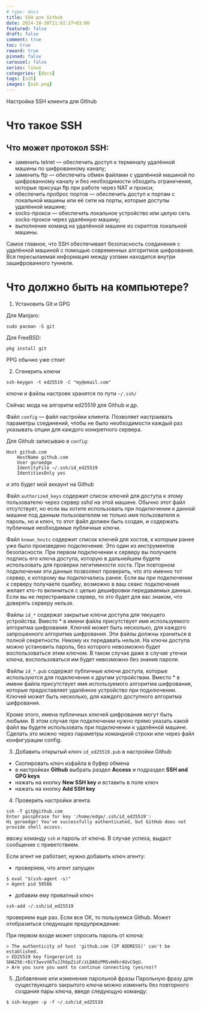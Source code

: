 ```yaml
---
# type: docs 
title: SSH для Github
date: 2024-10-30T11:02:27+03:00
featured: false
draft: false
comment: true
toc: true
reward: true
pinned: false
carousel: false
series: linux
categories: [docs]
tags: [ssh]
images: [ssh.png]
---
```


Настройка SSH клиента для GIthub

<!--more-->
# Что такое SSH
## Что может протокол SSH:

 - заменить telnet — обеспечить доступ к терминалу удалённой машины по шифрованному каналу;
 - заменить ftp — обеспечить обмен файлами с удалённой машиной по шифрованному каналу и без необходимости обходить ограничения, которые присущи ftp при работе через NAT и прокси;
 - обеспечить проброс портов — обеспечить доступ к портам с локальной машины или её сети на порты, которые доступы удалённой машине;
 - socks-прокси — обеспечить локальное устройство или целую сеть socks-прокси через удалённую машину;
 - выполнение команд на удалённой машине из скриптов локальной машины.

Самое главное, что SSH обеспечивает безопасность соединения с удалённой машиной с помощью современных алгоритмов шифрования. Вся пересылаемая информация между узлами находится внутри зашифрованного туннеля.

# Что должно быть на компьютере?

1. Установить Git и GPG

Для Manjaro:
```shell
sudo pacman -S git
```

Для FreeBSD:
```shell
pkg install git
```

PPG обычно уже стоит

2. Сгенерить ключи

```shell
ssh-keygen -t ed25519 -C "my@email.com"
```
ключи и файлы настроек хранятся по пути `~/.ssh/`

Сейчас мода на алгоритм ed25519 для Github и др.

Файл `config` — файл настройки клиента. Позволяет настраивать параметры соединений, чтобы не было необходимости каждый раз указывать опции для каждого конкретного сервера.

Для Github записываю в `config`:
```shell
Host github.com
    HostName github.com
    User goroedge
    IdentityFile ~/.ssh/id_ed25519
    IdentitiesOnly yes
```
и это будет мой аккаунт на Github

Файл `authorized_keys` содержит список ключей для доступа к этому пользователю через сервер sshd на этой машине. Обычно этот файл отсутствует, но если вы хотите использовать при подключении к данной машине под данным пользователем не только имя пользователя и пароль, но и ключ, то этот файл должен быть создан, и содержать публичные необходимые публичные ключи.

Файл `known_hosts` содержит список ключей для хостов, к которым ранее уже было произведено подключение. Это один из инструментов безопасности. При первом подключении к серверу вы получаете подпись его ключа доступа, которую в дальнейшем будете использовать для проверки легитимности хоста. При повторном подключении эти данные позволяют проверить, что это именно тот сервер, к которому вы подключались ранее. Если вы при подключении к серверу получаете ошибку, возможно в ваш сеанс подключения желает кто-то вклиниться с целью дешифровки передаваемых данных. Если вы не перестраивали сервер, то это будет для вас знаком, что доверять серверу нельзя.

Файлы `id_*` содержат закрытые ключи доступа для текущего устройства. Вместо * в имени файла присутствует имя используемого алгоритма шифрования. Ключей может быть несколько, для каждого запрошенного алгоритма шифрования. Эти файлы должны храниться в полной секретности. Никому их передавать нельзя. На ключи доступа можно установить пароль, без которого невозможно будет воспользоваться этим ключом. В таком случае даже в случае утечки ключа, воспользоваться им будет невозможно без знания пароля.

Файлы `id_*.pub` содержат публичные ключи доступа, которые используются для подключения к другим устройствам. Вместо * в имени файла присутствует имя используемого алгоритма шифрования, которые предоставляет удалённое устройство при подключении. Ключей может быть несколько, для каждого доступного алгоритма шифрования.

Кроме этого, имена публичных ключей шифрования могут быть любыми. В этом случае при подключении нужно прямо указать какой файл вы будете использовать при подключении к удалённой машине. Сделать это можно через параметры командной строки или через файл конфигурации config.

3. Добавить открытый ключ `id_ed25519.pub` в настройки Github

 - Скопировать ключ изфайла в буфер обмена
 - в настройках **Github** выбрать раздел **Access** и подраздел **SSH and GPG keys**
 - нажать на кнопку **New SSH key** и вставить в поле ключ
 - нажать на кнопку **Add SSH key**

4. Проверить настройки агента
```shell
ssh -T git@github.com
Enter passphrase for key '/home/edge/.ssh/id_ed25519': 
Hi goroedge! You've successfully authenticated, but GitHub does not provide shell access.
```
ввожу команду `ssh` и пароль от ключа. В случае успеха, выдаст сообщение с приветствием.

Если агент не работает, нужно добавить ключ агенту:
 - проверяем, что агент запущен
 ```shell
 $ eval "$(ssh-agent -s)"
> Agent pid 59566
```
- добавим ему приватный ключ
```shell
ssh-add ~/.ssh/id_ed25519
```
проверяем еще раз. Если все ОК, то пользуемся Github.
Может отобразиться следующее предупреждение:

При первом входе может спросить пароль от ключа:
```shell
> The authenticity of host 'github.com (IP ADDRESS)' can't be established.
> ED25519 key fingerprint is SHA256:+DiY3wvvV6TuJJhbpZisF/zLDA0zPMSvHdkr4UvCOqU.
> Are you sure you want to continue connecting (yes/no)?
```
5. Добавление или изменение парольной фразы
Парольную фразу для существующего закрытого ключа можно изменить без повторного создания пары ключа, введя следующую команду:

```shell
$ ssh-keygen -p -f ~/.ssh/id_ed25519
```
